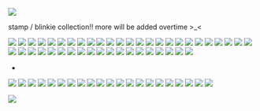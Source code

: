 <p align="left"> <img src="https://komarev.com/ghpvc/?username=lambpursuit&color=red&label=fans"> </p>
stamp / blinkie collection!! more will be added overtime >_<

![](https://private-user-images.githubusercontent.com/176349185/443063134-90be15e6-3b23-4a80-b8ed-a3fc206675bc.gif?jwt=eyJhbGciOiJIUzI1NiIsInR5cCI6IkpXVCJ9.eyJpc3MiOiJnaXRodWIuY29tIiwiYXVkIjoicmF3LmdpdGh1YnVzZXJjb250ZW50LmNvbSIsImtleSI6ImtleTUiLCJleHAiOjE3NDc2MDMzMTgsIm5iZiI6MTc0NzYwMzAxOCwicGF0aCI6Ii8xNzYzNDkxODUvNDQzMDYzMTM0LTkwYmUxNWU2LTNiMjMtNGE4MC1iOGVkLWEzZmMyMDY2NzViYy5naWY_WC1BbXotQWxnb3JpdGhtPUFXUzQtSE1BQy1TSEEyNTYmWC1BbXotQ3JlZGVudGlhbD1BS0lBVkNPRFlMU0E1M1BRSzRaQSUyRjIwMjUwNTE4JTJGdXMtZWFzdC0xJTJGczMlMkZhd3M0X3JlcXVlc3QmWC1BbXotRGF0ZT0yMDI1MDUxOFQyMTE2NThaJlgtQW16LUV4cGlyZXM9MzAwJlgtQW16LVNpZ25hdHVyZT1iODkxNWViMjdiMWFmNzAwZjlhOWMyMGM4OWViOTM4YjUxZGRhNjdkODU2ZjlhNDYzZDdhYmQ2YWM2OGI4YTZiJlgtQW16LVNpZ25lZEhlYWRlcnM9aG9zdCJ9.o-RVbfi3FzLMfkF1L_gKk7Z2LCGzsP5SaAnj5gAwgQM)
![](https://64.media.tumblr.com/330810c3efd67ad5e17e0134815f3ed2/c16e50f1233d8914-2a/s100x200/aae4a2089cb46a9fe063d1efd3df87e163fb9413.pnj)
![](https://64.media.tumblr.com/6b34690761d67bd085cc4df850433132/8006a162d7d5de58-e1/s100x200/cf1de72d1be848368cb47c9bb4b637a032fdff0a.gifv) 
![](https://64.media.tumblr.com/f8ba4e4523fa0901e58f6c6a0d9f6e25/70b0e6cc7ac58d9e-cc/s100x200/1030a6899ceb6081504735ae34e023d3a05b5e6f.gifv)
![](https://64.media.tumblr.com/e46da78893075b5f49d62b5161cf818c/70b0e6cc7ac58d9e-6a/s100x200/19b780c86301aa717b9e79ced2d1ed12ce825235.gifv) 
![](https://64.media.tumblr.com/665d8ed0fbb9a70775a329308ae00e04/47dba9724143cb2a-31/s250x400/02e0cf3f5eeda7ca3fef5354188fcb8582a9c511.gifv)
![](https://64.media.tumblr.com/ef3ab40eb2d0cdfdfadfe6e94d207cc0/c16e50f1233d8914-20/s250x400/0a61a41750cad1f3827fcde30c1ea78e85e1d0ea.gifv) 
![](https://64.media.tumblr.com/6532637e4c4dda00869f4f5f5f825270/e4ebb797a469e0c1-41/s100x200/828364319d5b2e051fd83a9ae65b99abd9df5f13.gifv)
![](https://64.media.tumblr.com/2e591b5df6dff4160229f275969c1834/c16e50f1233d8914-aa/s100x200/362bcb709f9152c178aebfbd564c5a51fca02ab6.pnj) 
![](https://64.media.tumblr.com/c8d9bb960e87c4e4c42f9cb732bcb9b4/c16e50f1233d8914-d3/s100x200/7fe6257a7d34d6f64e6b8feee21a75d0fea8add6.gifv)
![](https://64.media.tumblr.com/d091b0bf6f4a6719ed271ffdf2cd3f8d/ae2cd586a1bbcaf6-a9/s100x200/7b63e73dd5fbfb0483484b11f128d2732ebbfe93.gifv)
![](https://64.media.tumblr.com/2af32dc0f6cb1b8335113ec88ee60c90/70b0e6cc7ac58d9e-1c/s100x200/2edff1f13d394ace00a9ac8413c1ce97e8759822.gifv)
![](https://64.media.tumblr.com/313a5235b1e0026ba3cfc52e1479ae9b/88feaf116c820c5c-1a/s100x200/3be713c5298b875f8757c3d122613fa0f9d3f671.pnj)
![](https://64.media.tumblr.com/248db49f02f3dd890b0ef27b097e2d52/70b0e6cc7ac58d9e-04/s100x200/4fbe35e695c192fc70337d9f26f762b851b8f0d9.gifv)
![](https://64.media.tumblr.com/9a60ddc900a3b1aa0250b32e09c2a63e/3daed99d320f5d70-87/s100x200/1adc93f1fc4c6947e0d31d117eaeaf45e57c0a47.gifv)
![](https://64.media.tumblr.com/f749892c0000461e2786a8fc82598789/3daed99d320f5d70-bd/s100x200/ce2ce125d5d964ca8042ca5aa586382dd15d7bc0.gifv)
![](https://64.media.tumblr.com/d98427d67cb8f420c398979ddb53d72c/c16e50f1233d8914-98/s100x200/f45c05ada6b85bc42f3891debe363d419de002fa.gifv) 
![](https://64.media.tumblr.com/42ea0db2915920fd70451623a9ad7ec3/89ca295a40da62ab-31/s100x200/de027ce9a2a342b81eacd332dfb318dcb2503576.gifv)
![](https://64.media.tumblr.com/3c4f26c3576e7ca8d7142ec67a242a30/89ca295a40da62ab-5b/s100x200/2ef2c5b266bcf15add1ba822aca930ffe39f6af1.gifv)
![](https://64.media.tumblr.com/fe1d3be1f1e6c90c29ee0683b01bc36f/89ca295a40da62ab-1a/s100x200/6b89dc16e14758d9e61e819c7a649890c57819ad.gifv)
![](https://64.media.tumblr.com/f289e02d1eef66349107558db8630b08/af65f4f48fa15f41-5f/s100x200/d6510cd7b66f6d0e611d2c59614a7048cbfead94.gifv)
![](https://64.media.tumblr.com/3f535b7149022d8f8e61ab4c4f598051/29bc8224260b2b09-52/s100x200/7d3e8836a83178df266ba62a4fa13ea57c3cb1f5.pnj)
![](https://64.media.tumblr.com/bdcbceae1841804eb0a1da98a2be64e8/9cbaba5234936437-3b/s100x200/18d0ebff4790ecceaf3d3f66a07e93f90e14c142.gifv)
![](https://64.media.tumblr.com/8a12763b24f07aaff45b8f9fd9c51f9e/9cbaba5234936437-f5/s100x200/cca5eaf2030beab6102984510aa051ebe946e4e0.gifv)
![](https://64.media.tumblr.com/7f9c721680eb5e6e3b6b3615f3b4e788/a55b489c393395b6-c2/s100x200/4e11ca70dea2fcf56807f1a4d01faf9f4658f3bc.gifv)
![](https://64.media.tumblr.com/871d3f524bd94c9eb975daef749414f4/871eef0fc7f218a5-45/s100x200/69090299350211fd56e148986be57cc1c9c699fe.pnj)
![](https://64.media.tumblr.com/3fa22a9330ec2b834929f18ab56a12c1/871eef0fc7f218a5-81/s100x200/6a64c5aaf1cf9682965a2bb09d3dcae8abec6af3.pnj)
![](https://64.media.tumblr.com/e7dd7bf3747f458199b732b7cc4902b0/c8e7056913542c64-55/s100x200/432b36b3648fc94f56482fd6003e6fe0d47560e0.pnj)
![](https://64.media.tumblr.com/ea90152f078e4aee37e6d824fc8065ee/363752070e93a7f9-b6/s100x200/3e572e9b393c2ca7de1113a253fb7ca292eff4f1.gifv)
![](https://64.media.tumblr.com/bbb0711c30e76559247e0a2a4a5751f7/d882dbab576a6e62-f5/s100x200/e46e917f7355984e22c1e65f4478a9b5e16a3f91.gifv)
![](https://64.media.tumblr.com/f9b2ef60da7f4f5ebc62ef496fa26d8b/9313e36817049b56-4d/s100x200/a5db74cf0f738747971a2e036e41b11bb4b3ca67.gifv)
![](https://64.media.tumblr.com/c0d6797fb6b4acdba9b69bcf419d1dfd/9313e36817049b56-d7/s100x200/a6c1e17a2b2e9654e452a1995d5abe465993ca52.gifv)
![](https://64.media.tumblr.com/da3c9c1f8960fca5f598dc47cbec8fd9/37777c07c7c048ea-a8/s100x200/ff9f93a6ab00c5938ff1b4801b9433f53f0c4e67.gifv)
![](https://64.media.tumblr.com/68bb9e71ec030bfeb579002c6761aa36/37777c07c7c048ea-9e/s100x200/f463e36b2aa8cf02e26c4f744a90504547b40612.gifv)
![](https://64.media.tumblr.com/9ce1a06e21897e6b7514f7bdcda9f83c/ccf4c300ed92ba1b-25/s100x200/664fbc2b36a44f3aac50dbf1e7637f874fd13ee6.pnj)
![](https://64.media.tumblr.com/3bac99d6fd18e3a7b824acc43b8e65a1/ae2cd586a1bbcaf6-9b/s100x200/9745588276d0ba320101a5259fd3069d4a6e562a.gifv)
![](https://64.media.tumblr.com/352061acf829a9d9ac6447a7282e04b1/c16e50f1233d8914-5b/s100x200/c63e3224c526da109dc44970f50fd8e167543bfd.pnj)
![](https://64.media.tumblr.com/5ccad0b132d66c563aa6301b09628101/20e066caf5db4c80-53/s100x200/daf282a9f5183fa1a8afc497eeb497781240a79b.gifv)
![](https://64.media.tumblr.com/dc5aad31c91d7a46da9e244d07d85429/4dd2a6c57ea07216-d2/s100x200/68ae6d17f4925f9e52eb1004b5c7060eb08ae63d.gifv)
![](https://64.media.tumblr.com/db0cfb03bf071641ec0f302f287de69b/d43a8c43b1c88ea2-9b/s100x200/3d4bff99c492e754f60773daf2b494e424f49ce0.pnj)
![](https://64.media.tumblr.com/70fb7ad09248c1c66be06fa4b8e89f84/70b0e6cc7ac58d9e-b9/s100x200/da87c64f1efc56675b1b2fcaa4ea43442e582c27.gifv)
![](https://64.media.tumblr.com/c50bdf29db30a11b145ffa82f191ed31/3c74d06b377fdc9b-b2/s100x200/97fb2bb90fb707f0ff36f7031c8c90c3a2a1a675.pnj)
![](https://64.media.tumblr.com/f9c8b19018c233e381125b1626f2cb30/92130768011939e5-03/s100x200/5faf36c71df14e42b8d66b6715b9d3a002839535.gifv)
![](https://64.media.tumblr.com/5026db21775955323f71ccf557239a30/92130768011939e5-88/s100x200/5187a67f298e80945475aad3ed3ed04bb8ca8ec2.gifv)

-
![](https://64.media.tumblr.com/694d883d621b87780591e8aa2d0038bd/98238be42a7e8106-a5/s400x600/3f0b0ea42875738bcdb8195488c7e4428f92b084.pnj)
![](https://64.media.tumblr.com/6a63c81fadbc0cae428fa081e5d67e07/275cdff8b1340c0d-32/s400x600/0db02a5229d080a011b984579bbd1be2848c8ddd.pnj)
![](https://64.media.tumblr.com/a92528b183b332e8a010910fb11cd7d7/20e066caf5db4c80-df/s400x600/c55d945c2af3bb431019542859e09872ea16bf37.pnj)
![](https://64.media.tumblr.com/881ba2b94f819c35a962e9c29e68b49b/98238be42a7e8106-08/s400x600/8290e362a5a4103885f7a6269b5e6d9447c91d12.pnj)
![](https://64.media.tumblr.com/90f02de200cfa8de6b116ca3db75829b/e1e69c014ca2fe99-4b/s250x400/26f4be639e4f0572aa3f33990b6f2d667519d8d5.gifv)
![](https://64.media.tumblr.com/38c8b7dcbb3d8ad036ff1e6900252ebf/29bc8224260b2b09-6f/s250x400/a61bae2b0744db933b45bbf693cbef970de94384.gifv)
![](https://64.media.tumblr.com/30e307e88379f0d7ed508048f8612ceb/4596c7a776f340be-ee/s250x400/97ab68f9215b332f0e17cfe3715f0b4edb0b24a1.gifv)
![](https://64.media.tumblr.com/c47738bafda62f8de70bb76292daa48a/fd6d927f7003d7f5-87/s250x400/0d78780e44eb1b3adb27cb6006fa2885644d7cd6.gifv)
![](https://64.media.tumblr.com/9612e97efe9d3dba154154d6afbc26c1/fd6d927f7003d7f5-75/s250x400/9958350fb558d3d2772c1efdaae89e4f70541366.gifv)
![](https://64.media.tumblr.com/b10e8f530c4243d87d66edcf8316493f/fd6d927f7003d7f5-78/s250x400/9dadb350ce288db3754d525bed1e2f31220161b4.gifv)
![](https://64.media.tumblr.com/ed00603ccea016c5f68787a2563f29ed/fd6d927f7003d7f5-2b/s250x400/5a388bebb76e720d084ce2093db1192fe52f8918.gifv)
![](https://64.media.tumblr.com/57115aaa81f512dd0873d83e841073b1/363752070e93a7f9-11/s250x400/209ceaf006ecb489427644ca45668e83e0678d9c.gifv)
![](https://64.media.tumblr.com/eb787e5d62f3aede6aa29f38ff35c26f/27f4388618e0f700-9c/s250x400/dedebafe90136bc42f2483ecec9dadd84d549097.gifv)
![](https://64.media.tumblr.com/34c3e869f39e7b7a11dba3cb1f10a351/27f4388618e0f700-8f/s250x400/89f0c7fee40aa26848a7e00f1a7fe8d52be18f67.gifv)
![](https://64.media.tumblr.com/dcbd07971dd8ff628ccd819701087bef/96c3111033dfa3ab-26/s250x400/fbc5265b73a5557915895bcbc91db03b7d7a1126.gifv)
![](https://64.media.tumblr.com/412c0464f2cb4e0dd61559a380820a44/96c3111033dfa3ab-cf/s250x400/6d6431909581adf9905fe903608213f1bed7a202.gifv)
![](https://files.catbox.moe/8zxrq6.gif) 
![](https://blinkies.cafe/b/display/0122-hsbreath.gif)
![](https://files.catbox.moe/jenyqs.gif)
![](https://64.media.tumblr.com/d3e0695e0195ad10d0e148760743cfb9/8006a162d7d5de58-bf/s250x400/25444d978bc3f3fd1d8746cd8770ad25f4783519.gifv)
![](https://64.media.tumblr.com/6b537c77d46bf8c64f6c0a96ae81ee55/8006a162d7d5de58-06/s250x400/04bd7c6304e74ff0fc5e2fb964e1f5d6a09caee3.gifv)

![](https://64.media.tumblr.com/22fc26bb99e2984d7b74d707f8612b90/62f9a1745b7acde0-cd/s640x960/a4a4e051d9292cc5e6cbbd064ec121abdabb5dfa.pnj)
